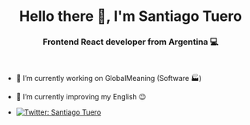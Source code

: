 <h1 align="center">Hello there 👋, I'm Santiago Tuero</h1>
<h3 align="center">Frontend React developer from Argentina 💻</h3>

</br>

- 🔨 I’m currently working on GlobalMeaning (Software 🏭)

- 📖 I’m currently improving my English 😉



- [![Twitter: Santiago Tuero](https://img.shields.io/twitter/follow/SantiagoTuero)](https://twitter.com/SantiagoTuero)


